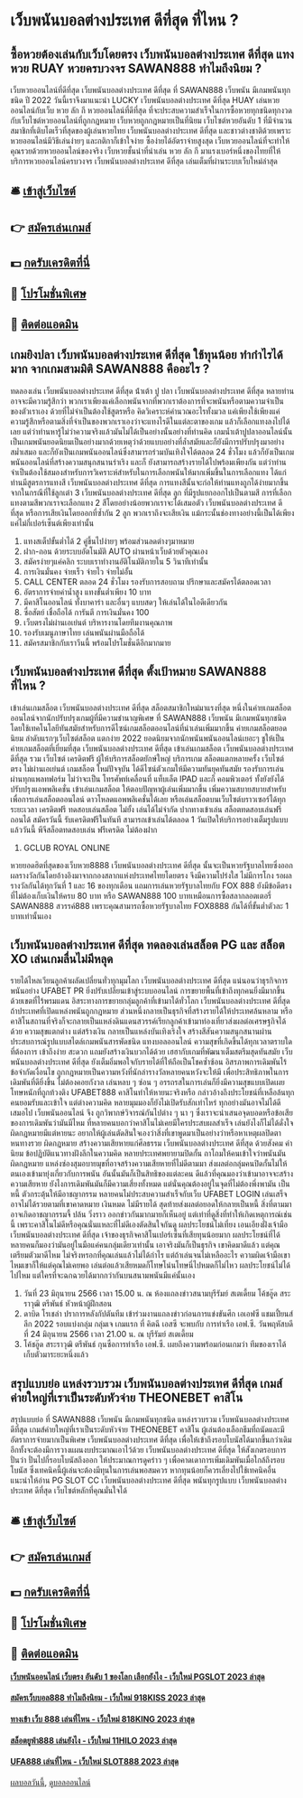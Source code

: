 # เว็บพนันบอลต่างประเทศ ดีที่สุด ที่ไหน ?
## ซื้อหวยต้องเล่นกับเว็บโดยตรง เว็บพนันบอลต่างประเทศ ดีที่สุด แทงหวย RUAY หวยครบวงจร SAWAN888 ทำไมถึงนิยม ?
เว็บหวยออนไลน์ที่ดีที่สุด เว็บพนันบอลต่างประเทศ ดีที่สุด ที่ SAWAN888 เว็บพนัน มีเกมพนันทุกชนิด ปี 2022 วันนี้เราจึงมาแนะนำ LUCKY เว็บพนันบอลต่างประเทศ ดีที่สุด HUAY เล่นหวยออนไลน์กับเว็บ หวย ลัก กี หวยออนไลน์ที่ดีที่สุด ที่จะประสบความสำเร็จในการซื้อหวยทุกชนิดทุกงวด กับเว็บไซต์หวยออนไลน์ที่ถูกกฎหมาย เว็บหวยถูกกฎหมายเป็นที่นิยม เว็บไซต์หวยอันดับ 1 ที่มีจำนวนสมาชิกที่เติบโตเร็วที่สุดของผู้เล่นหวยไทย เว็บพนันบอลต่างประเทศ ดีที่สุด และชาวต่างชาติด้วยเพราะหวยออนไลน์มีวิธีเล่นง่ายๆ และกติกาก็เข้าใจง่าย ซื้อง่ายได้อัตราจ่ายสูงสุด เว็บหวยออนไลน์ที่จะทำให้คุณรวยด้วยหวยออนไลน์ของจริง เว็บหวยชั้นนำที่น่าเล่น หวย ลัก กี มาแรงเบอร์หนึ่งของไทยที่ให้บริการหวยออนไลน์ครบวงจร เว็บพนันบอลต่างประเทศ ดีที่สุด เล่นเต็มที่ผ่านระบบเว็บใหม่ล่าสุด

## 🛎 [เข้าสู่เว็บไซต์](https://bit.ly/3SdLNi2)
## 👉 [สมัครเล่นเกมส์](https://bit.ly/3SdLNi2)
## 💵 [กดรับเครดิตที่นี่](https://bit.ly/3dyRKHj)
## 👑 [โปรโมชั่นพิเศษ](https://bit.ly/3dyRKHj)
## 📱 [ติดต่อแอดมิน](https://bit.ly/3dyRKHj)

## เกมยิงปลา เว็บพนันบอลต่างประเทศ ดีที่สุด ใช้ทุนน้อย ทำกำไรได้มาก จากเกมสามมิติ SAWAN888 คืออะไร ?
ทดลองเล่น เว็บพนันบอลต่างประเทศ ดีที่สุด น้ําเต้า ปู ปลา เว็บพนันบอลต่างประเทศ ดีที่สุด หลายท่านอาจจะมีความรู้สึกว่า พวกเราเพียงแค่เลือกพนันจากที่พวกเราต้องการที่จะพนันหรือตามความจำเป็นของตัวเราเอง ด้วยที่ไม่จำเป็นต้องใช้สูตรหรือ คิดวิเคราะห์คำนวณอะไรทั้งมวล แค่เพียงใช้เพียงแค่ความรู้สึกหรือตามสิ่งที่จำเป็นของพวกเราเองว่าจะแทงไรดีในแต่ละตาของเกม แล้วก็เลือกแทงลงไปได้เลย แต่ว่าท่านหารู้ไม่ว่าความจริงแล้วมันไม่ได้เป็นอย่างนั้นอย่างที่ท่านคิด
เกมน้ำเต้าปูปลาออนไลน์นั้นเป็นเกมพนันยอดนิยมเป็นอย่างมากด้วยเหตุว่าด้วยแบบอย่างที่ล้ำสมัยและก็ยังมีการปรับปรุงมาอย่างสม่ำเสมอ และก็ยังเป็นเกมพนันออนไลน์ซึ่งสามารถร่วมบันเทิงใจได้ตลอด 24 ชั่วโมง แล้วก็ยังเป็นเกมพนันออนไลน์ที่สร้างความสนุกสนานร่าเริง และก็ ยังสามารถสร้างรายได้ไปพร้อมเพียงกัน
แต่ว่าท่านจำเป็นต้องใช้สมองสำหรับการวิเคราะห์สำหรับในการเลือกพนันให้มากเพิ่มขึ้นในการเลือกแทง ได้แก่ ท่านมีสูตรการแทงสี เว็บพนันบอลต่างประเทศ ดีที่สุด การแทงสีนั้นจะก่อให้ท่านแทงถูกได้ง่ายมากขึ้น จากในกรณีที่ใช้ลูกเต๋า 3 เว็บพนันบอลต่างประเทศ ดีที่สุด ลูก ที่มีรูปแยกออกไปเป็นตามสี การที่เลือกแทงตามสีพวกเราจะเลือกแทง 2 สีโดยอย่างน้อยพวกเราจะได้เสมอตัว เว็บพนันบอลต่างประเทศ ดีที่สุด หรือการเสียเงินโดยออกที่ซ้ำกัน 2 ลูก พวกเราถึงจะเสียเงิน แม้กระนั้นช่องทางอย่างนี้เป็นได้เพียงแค่ไม่กี่เปอร์เซ็นต์เพียงเท่านั้น
1. แทงสเต็ปขั้นต่ำได้ 2 คู่ขึ้นไปง่ายๆ พร้อมส่วนลดต่างๆมาหมาย
2. ฝาก-ถอน ด้วยระบบอัตโนมัติ AUTO ผ่านหน้าเว็บด้วยตัวคุณเอง
3. สมัครง่ายๆแค่คลิก ระบบเราทำงานอัติโนมัติภายใน 5 วินาทีเท่านั้น
4. การเงินมั่นคง จ่ายเร็ว จ่ายไว จ่ายไม่อั้น
5. CALL CENTER ตลอด 24 ชั่วโมง รองรับการสอบถาม ปรึกษาและสมัครได้ตลอดเวลา
6. อัตราการจ่ายค่าน้ำสูง แทงขั้นต่ำเพียง 10 บาท
7. มีคาสิโนออนไลน์ ทั้งบาคาร่า และอื่นๆ แบบสดๆ ให้เล่นได้ในไอดีเดียวกัน
8. ซื่อสัตย์ เชื่อถือได้ การันตี การเงินมั่นคง 100
9. เว็บตรงไม่ผ่านเอเย่นต์ บริหารงานโดยทีมงานคุณภาพ
10. รองรับเมนูภาษาไทย เล่นพนันผ่านมือถือได้
11. สมัครสมาชิกกับเราวีนนี้ พร้อมโปรโมชั่นดีอีกมากมาย

## เว็บพนันบอลต่างประเทศ ดีที่สุด ตั้งเป้าหมาย SAWAN888 ที่ไหน ?
เข้าเล่นเกมสล็อต เว็บพนันบอลต่างประเทศ ดีที่สุด สล็อตสมาชิกใหม่มาแรงที่สุด หนึ่งในค่ายเกมสล็อตออนไลน์จากนักปรับปรุงเกมผู้ที่มีความชำนาญพิเศษ ที่ SAWAN888 เว็บพนัน มีเกมพนันทุกชนิด โดยใช้เทคโนโลยีทันสมัยสำหรับการดีไซน์เกมสล็อตออนไลน์ที่น่าเล่นเพิ่มมากขึ้น ค่ายเกมสล็อตยอดนิยม ลำดับแรกๆเว็บไซต์สล็อต แตกง่าย 2022 ยอดนิยมจากนักพนันพนันออนไลน์เยอะๆ ชูให้เป็นค่ายเกมสล็อตที่เยี่ยมที่สุด เว็บพนันบอลต่างประเทศ ดีที่สุด เข้าเล่นเกมสล็อต เว็บพนันบอลต่างประเทศ ดีที่สุด รวม เว็บไซต์ เครดิตฟรี ผู้ให้บริการสล็อตยักษ์ใหญ่ บริการเกม สล็อตแตกหลายครั้ง เว็บไซต์ตรง ไม่ผ่านเอเย่นต์ เกมสล็อต ใหม่ปัจจุบัน ได้ดีไซน์ตัวเกมให้มีความทันยุคทันสมัย รองรับการเล่นผ่านทุกแพลทฟอร์ม ไม่ว่าจะเป็น โทรศัพท์เคลื่อนที่ แท็บเล็ต IPAD และก็ คอมพิวเตอร์ ทั้งยังยังได้ปรับปรุงแอพพลิเคชั่น เข้าเล่นเกมสล็อต ให้ตอบปัญหาผู้เล่นเพิ่มมากขึ้น เพิ่มความสบายสบายสำหรับเพื่อการเล่นสล็อตออนไลน์ ดาวโหลดแอพพลิเคชั่นได้เลย หรือเล่นสล็อตบนเว็บไซต์บราวเซอร์ได้ทุกระยะเวลา เครดิตฟรี ทดสอบเล่นสล็อต ไม่ยั้ง เล่นได้ไม่จำกัด ปากทางเข้าเล่น สล็อตทดสอบเล่นฟรีถอนได้ สมัครวันนี้ รับเครดิตฟรีในทันที สามารถเข้าเล่นได้ตลอด 1 วันเปิดให้บริการอย่างเต็มรูปแบบแล้ววันนี้ พีจีสล็อตทดสอบเล่น ฟรีเครดิต ไม่ต้องฝาก
1. GCLUB ROYAL ONLINE

หวยยอดฮิตที่สุดของเว็บหวย8888 เว็บพนันบอลต่างประเทศ ดีที่สุด นั้นจะเป็นหวยรัฐบาลไทยซึ่งออกผลรางวัลกันโดยอ้างอิงมาจากกองสลากแห่งประเทศไทยโดยตรง จึงมีความโปร่งใส ไม่มีการโกง รอผลรางวัลกันได้ทุกวันที่ 1 และ 16 ของทุกเดือน แถมการเล่นหวยรัฐบาลไทยกับ FOX 888 ยังมีข้อดีตรงที่ไม่ต้องเก็บเงินให้ครบ 80 บาท หรือ SAWAN888 100 บาทเหมือนการซื้อสลากลอตเตอรี่ SAWAN888 สวรรค์888 เพราะคุณสามารถซื้อหวยรัฐบาลไทย FOX8888 กันได้ที่ขั้นต่ำตัวละ 1 บาทเท่านั้นเอง

## เว็บพนันบอลต่างประเทศ ดีที่สุด ทดลองเล่นสล็อต PG และ สล็อต XO เล่นเกมลื่นไม่มีหลุด
รายได้ไหลเวียนลูกค้าผลัดเปลี่ยนทั่วทุกมุมโลก เว็บพนันบอลต่างประเทศ ดีที่สุด แน่นอนว่าธุรกิจการพนันอย่าง UFABET PR ยิ่งปรับเปลี่ยนเข้าสู่ระบบออนไลน์ การขยายพื้นที่เข้าถึงทุกคนยิ่งมีมากขึ้น ด้วยเขตที่ไร้พรมแดน อิสระทางการขยายกลุ่มลูกค้าที่เข้ามาได้ทั่วโลก เว็บพนันบอลต่างประเทศ ดีที่สุด ถ้าประเทศที่เปิดแหล่งพนันถูกกฎหมาย ส่วนหนึ่งกลายเป็นธุรกิจที่สร้างรายได้ให้ประเทศล้นหลาม หรือคาสิโนสถานที่จริงก็จะกลายเป็นแหล่งดินแดนสวรรค์เรียกลูกค้าเข้ามาท่องเที่ยวส่งผลต่อเศรษฐกิจได้ด้วย
ความสุขแตกต่าง แต่สร้างเงิน กลายเป็นแหล่งบันเทิงเริงใจ สร้างสีสันความสนุกสนานผ่านประสบการณ์รูปแบบสไตล์เกมพนันสารพัดชนิด แทงบอลออนไลน์ ความสุขที่เกิดขึ้นได้ทุกเวลาตราบใดที่ต้องการ เข้าถึงง่าย สะดวก แถมยังสร้างเงินบวกได้ด้วย เฮฮากับเกมที่พัฒนาเต็มสตรีมสุดทันสมัย เว็บพนันบอลต่างประเทศ ดีที่สุด ยังเต็มอิ่มพอใจกับรายได้ที่ให้ถือเป็นโชคซ้ำซ้อน
อิสรภาพการเดิมพันไร้ข้อจำกัดเงื่อนไข ถูกกฎหมายเป็นความหวังที่นักล่ารางวัลหลายคนหวังจะให้มี เพื่อประสิทธิภาพในการเดิมพันที่ดียิ่งขึ้น ไม่ต้องคอยกังวล เล่นหลบ ๆ ซ่อน ๆ อรรถรสในการเล่นก็ยิ่งมีความสุขแบบเปิดเผย
โทษหนักที่ถูกท้วงติง UFABET888 คาสิโนทำให้หายนะจริงหรือ กล่าวอ้างถึงประโยชน์ที่เหลือล้นทุกคนยอมรับและเข้าใจ แต่ต่างความคิด หลายมุมมองก็ยังไม่เปิดรับสักเท่าไหร่ ทุกอย่างมันอาจไม่ได้ดีเสมอไป เว็บพนันออนไลน์ จึง
ถูกวิพากษ์วิจารณ์กันไปต่าง ๆ นา ๆ ซึ่งเราจะนำเสนอจุดบอดหรือข้อเสียของการเดิมพันว่ามันมีไหม ที่หลายคนบอกว่าคาสิโนไม่เคยมีใครประสบผลสำเร็จ เล่นยังไงก็ไม่ได้ดั่งใจ ผิดกฎหมายมีแต่หายนะ อยากให้ผู้เล่นตัดสินใจเองว่าสิ่งที่เขาพูดมาเป็นอย่างว่าหรือหาเหตุผลปิดตาหนทางรวย
ผิดกฎหมาย สร้างความเสียหายแก่ศีลธรรม เว็บพนันบอลต่างประเทศ ดีที่สุด ด้วยสังคม ค่านิยม ข้อปฏิบัติแนวทางฝังลึกในความคิด หลายประเทศพยายามปิดกั้น ถาโถมให้คนเข้าใจว่าพนันมันผิดกฎหมาย แหล่งซ่องสุมอบายมุขที่อาจสร้างความเสียหายที่ไม่ดีตามมา ส่งผลต่อกลุ่มคนปิดกั้นไม่ให้ตนเองเข้ามายุ่งเกี่ยวกับการพนัน อันนั้นมันก็เป็นสิทธิของแต่ละคน ดีแล้วที่คุณมองว่าเข้ามาอาจจะสร้างความเสียหาย ยังไงการเดิมพันมันก็มีความเสี่ยงทั้งหมด แต่นั่นคุณต้องอยู่ในจุดที่ไม่ต้องพึ่งพามัน
เป็นหนี้ ตัวกระตุ้นให้มีอาชญากรรม หลายคนไม่ประสบความสำเร็จกับเว็บ UFABET LOGIN เล่นเสร็จอาจไม่ได้รวยตามที่เขาคาดหมาย เงินหมด ไม่มีรายได้ สุดท้ายส่งผลต่อยอดให้กลายเป็นหนี้ สิ่งที่ตามมาอาจเกิดอาชญากรรมจี้ ปล้น วิ่งราว ออกข่าวกันมากมายก็เห็นอยู่ แต่เท่าที่ดูสิ่งที่ทำให้เกิดเหตุการณ์เช่นนี้ เพราะคาสิโนไม่ดีหรือคุณนั่นแหละที่ไม่ดีเองตัดสินใจกันดู
ผลประโยชน์ไม่เที่ยง เอนเอียงฝั่งเจ้ามือ เว็บพนันบอลต่างประเทศ ดีที่สุด เจ้าของธุรกิจคาสิโนเปอร์เซ็นที่เสียทุนน้อยมาก ผลประโยชน์ที่ได้หลายคนก็มองว่ามันอยู่ในมือแค่คนกลุ่มเดียวเท่านั้น เอาจริงมันก็เป็นธุรกิจ เขาคิดมาดีแล้ว แต่คุณเตรียมตัวมาดีไหม ไม่จริงหรอกที่คุณเล่นแล้วไม่ได้กำไร แต่ถ้าเล่นจนไม่เหลืออะไร ความผิดเจ้ามือเขาไหมเขาก็ให้แต่คุณไม่เคยพอ เล่นต่อแล้วเสียหมดก็โทษโน่นโทษนี่ไปหมดก็ไม่ไหว ผลประโยชน์ไม่ได้ไปไหม แต่ใครที่จะฉกฉวยได้มากกว่ากันบนสนามพนันมีแค่นั้นเอง
1. วันที่ 23 มิถุนายน 2566 เวลา 15.00 น. ณ ห้องแถลงข่าวสนามบุรีรัมย์ สเตเดี้ยม โค้ชอู๊ด สระราวุฒิ ตรีพันธ์ หัวหน้าผู้ฝึกสอน
2. ดาบิด โรเชล่า ปราการหลังกัปตันทีม เข้าร่วมงานแถลงข่าวก่อนการแข่งขันศึก เอเอฟซี แชมเปี้ยนส์ ลีก 2022 รอบแบ่งกลุ่ม กลุ่มเจ เกมแรก ที่ คิตฉี เอสซี จะพบกับ การท่าเรือ เอฟ.ซี. วันพฤหัสบดีที่ 24 มิถุนายน 2566 เวลา 21.00 น. ณ บุรีรัมย์ สเตเดี้ยม
3. โค้ชอู๊ด สระราวุฒิ ตรีพันธ์ กุนซือการท่าเรือ เอฟ.ซี. เผยถึงความพร้อมก่อนเกมว่า ทีมของเราได้เก็บตัวมาระยะหนึ่งแล้ว

## สรุปแบบย่อ แหล่งรวบรวม เว็บพนันบอลต่างประเทศ ดีที่สุด เกมส์ค่ายใหญ่ที่เราเป็นระดับหัวจ่าย THEONEBET คาสิโน
สรุปแบบย่อ ที่ SAWAN888 เว็บพนัน มีเกมพนันทุกชนิด แหล่งรวบรวม เว็บพนันบอลต่างประเทศ ดีที่สุด เกมส์ค่ายใหญ่ที่เราเป็นระดับหัวจ่าย THEONEBET คาสิโน ผู้เล่นต้องเลือกธีมที่ถนัดและมีอัตราการจ่ายมากเป็นพิเศษ เว็บพนันบอลต่างประเทศ ดีที่สุด เพื่อให้เข้าถึงรอบโบนัสได้มากขึ้นกว่าเดิม อีกทั้งจะต้องมีการวางแผนงบประมาณเอาไว้ด้วย เว็บพนันบอลต่างประเทศ ดีที่สุด ให้สังเกตรอบการปั่นว่า ปั่นไปกี่รอบโบนัสถึงออก ให้ประมาณการดูคร่าว ๆ เพื่อคาดเดาการเพิ่มเดิมพันเมื่อใกล้ถึงรอบโบนัส ซึ่งเทคนิคนี้ผู้เล่นจะต้องมีทุนในการเล่นพอสมควร หากทุนน้อยก็ควรเลี่ยงไปใช้เทคนิคอื่น
แนะนำให้อ่าน PG SLOT CC เว็บพนันบอลต่างประเทศ ดีที่สุด พนันทุกรูปแบบ เว็บพนันบอลต่างประเทศ ดีที่สุด เว็บไซต์หลักที่คุณมั่นใจได้

## 🛎 [เข้าสู่เว็บไซต์](https://bit.ly/3SdLNi2)
## 👉 [สมัครเล่นเกมส์](https://bit.ly/3SdLNi2)
## 💵 [กดรับเครดิตที่นี่](https://bit.ly/3dyRKHj)
## 👑 [โปรโมชั่นพิเศษ](https://bit.ly/3dyRKHj)
## 📱 [ติดต่อแอดมิน](https://bit.ly/3dyRKHj)

#### [เว็บพนันออนไลน์ เว็บตรง อันดับ 1 ของโลก เลือกยังไง - เว็บใหม่ PGSLOT 2023 ล่าสุด](https://atom.io/themes/เว็บพนันออนไลน์%20เว็บตรง%20อันดับ%201%20ของโลก%20เลือกยังไง%20-%20เว็บใหม่%20pgslot%202023%20ล่าสุด)
#### [สมัครเว็บบอล888 ทำไมถึงนิยม - เว็บใหม่ 918KISS 2023 ล่าสุด](https://atom.io/themes/สมัครเว็บบอล888%20ทำไมถึงนิยม%20-%20เว็บใหม่%20918kiss%202023%20ล่าสุด)
#### [ทางเข้า เว็บ 888 เล่นที่ไหน - เว็บใหม่ 818KING 2023 ล่าสุด](https://atom.io/themes/ทางเข้า%20เว็บ%20888%20เล่นที่ไหน%20-%20เว็บใหม่%20818king%202023%20ล่าสุด)
#### [สล็อตยูฟ่า888 เล่นยังไง - เว็บใหม่ 11HILO 2023 ล่าสุด](https://atom.io/themes/สล็อตยูฟ่า888%20เล่นยังไง%20-%20เว็บใหม่%2011hilo%202023%20ล่าสุด)
#### [UFA888 เล่นที่ไหน - เว็บใหม่ SLOT888 2023 ล่าสุด](https://atom.io/themes/ufa888%20เล่นที่ไหน%20-%20เว็บใหม่%20slot888%202023%20ล่าสุด)

[ผลบอลวันนี้](https://siamsport.tv "ผลบอลวันนี้"), [ดูบอลออนไลน์](https://siamsport.tv/ดูบอลสด "ดูบอลออนไลน์")